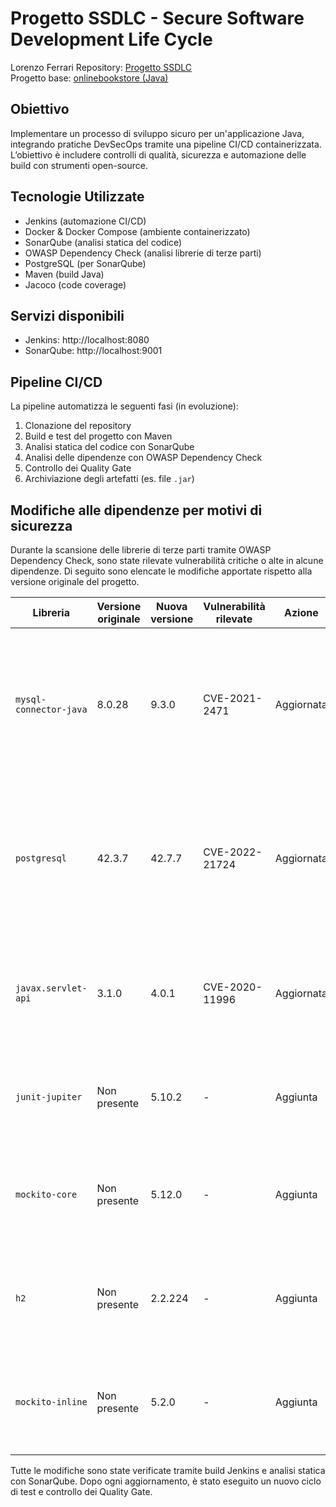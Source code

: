 # Progetto SSDLC - Secure Software Development Life Cycle

Lorenzo Ferrari
Repository: [Progetto SSDLC](https://github.com/Lore-Ferra/Progetto_SSDLC_Ferrari_Lorenzo)  
Progetto base: [onlinebookstore (Java)](https://github.com/shashirajraja/onlinebookstore)


## Obiettivo

Implementare un processo di sviluppo sicuro per un'applicazione Java, integrando pratiche DevSecOps tramite una pipeline CI/CD containerizzata.  
L’obiettivo è includere controlli di qualità, sicurezza e automazione delle build con strumenti open-source.


## Tecnologie Utilizzate

- Jenkins (automazione CI/CD)
- Docker & Docker Compose (ambiente containerizzato)
- SonarQube (analisi statica del codice)
- OWASP Dependency Check (analisi librerie di terze parti)
- PostgreSQL (per SonarQube)
- Maven (build Java)
- Jacoco (code coverage)


## Servizi disponibili

- Jenkins: http://localhost:8080  
- SonarQube: http://localhost:9001


## Pipeline CI/CD

La pipeline automatizza le seguenti fasi (in evoluzione):

1. Clonazione del repository
2. Build e test del progetto con Maven
3. Analisi statica del codice con SonarQube
4. Analisi delle dipendenze con OWASP Dependency Check
5. Controllo dei Quality Gate
6. Archiviazione degli artefatti (es. file `.jar`)

## Modifiche alle dipendenze per motivi di sicurezza

Durante la scansione delle librerie di terze parti tramite OWASP Dependency Check, sono state rilevate vulnerabilità critiche o alte in alcune dipendenze. Di seguito sono elencate le modifiche apportate rispetto alla versione originale del progetto.

| Libreria                   | Versione originale | Nuova versione | Vulnerabilità rilevate     | Azione           | Motivazione della modifica |
|----------------------------|--------------------|----------------|----------------------------|------------------|-----------------------------|
| `mysql-connector-java`     | 8.0.28             | 9.3.0          | CVE-2021-2471              | Aggiornata       | La versione 8.0.28 presenta almeno 2 vulnerabilità note, tra cui una che consente accesso non autorizzato ai metadati del database. |
| `postgresql`               | 42.3.7             | 42.7.7         | CVE-2022-21724             | Aggiornata       | La versione 42.3.7 era affetta da una vulnerabilità che poteva portare a denial of service o crash in specifiche condizioni di parsing. |
| `javax.servlet-api`        | 3.1.0              | 4.0.1          | CVE-2020-11996             | Aggiornata       | La versione 3.1.0 è affetta da una vulnerabilità DoS tramite richieste asincrone non gestite correttamente. |
| `junit-jupiter`            | Non presente       | 5.10.2         | -                          | Aggiunta         | Inserita per eseguire test moderni con supporto a JUnit 5. Nessuna CVE nota. |
| `mockito-core`             | Non presente       | 5.12.0         | -                          | Aggiunta         | Necessario per unit test e mocking. Versione aggiornata per evitare bug o falle nelle API di test. |
| `h2`                       | Non presente       | 2.2.224        | -                          | Aggiunta         | Usata per test database in memoria. Ultima versione stabile, priva di CVE rilevate. |
| `mockito-inline`           | Non presente       | 5.2.0          | -                          | Aggiunta         | Inserita per abilitare il mocking di metodi statici nel codice di test. Nessuna vulnerabilità nota. |

Tutte le modifiche sono state verificate tramite build Jenkins e analisi statica con SonarQube. Dopo ogni aggiornamento, è stato eseguito un nuovo ciclo di test e controllo dei Quality Gate.


